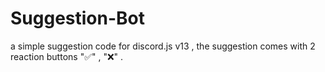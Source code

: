 # Suggestion-Bot
a simple suggestion code for discord.js v13 , the suggestion comes with 2 reaction buttons "✅" , "❌" .

